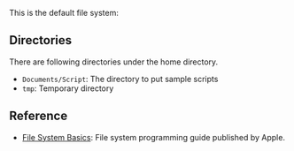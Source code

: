 This is the default file system:

## Directories
There are following directories under the home directory.
* `Documents/Script`: The directory to put sample scripts
* `tmp`: Temporary directory

## Reference
* [File System Basics](https://developer.apple.com/library/archive/documentation/FileManagement/Conceptual/FileSystemProgrammingGuide/FileSystemOverview/FileSystemOverview.html): File system programming guide published by Apple.

